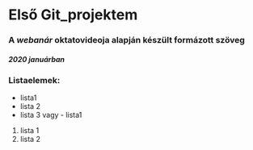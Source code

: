 # Első Git_projektem

### A *webanár* oktatovideoja  alapján készült **formázott szöveg**
##### 2020 januárban
### Listaelemek:
- lista1
- lista 2
- lista 3
          vagy
          - lista1
1. lista 1
2. lista 2

